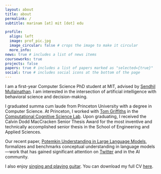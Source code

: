 ```yaml
---
layout: about
title: about
permalink: /
subtitle: marinam [at] mit [dot] edu

profile:
  align: left
  image: prof_pic.jpg
  image_circular: false # crops the image to make it circular
  more_info:
news: true # includes a list of news items
courseworks: true
projects: false
papers: true # includes a list of papers marked as "selected={true}"
social: true # includes social icons at the bottom of the page
---
```


I am a first-year Computer Science PhD student at MIT, advised by [Sendhil Mullainathan](https://sendhil.org/). I am interested in the intersection of artificial intelligence with behavioral science and decision-making.

I graduated summa cum laude from Princeton University with a degree in Computer Science. At Princeton, I worked with [Tom Griffiths](https://cocosci.princeton.edu/tom/tom.php) in the [Computational Cognitive Science Lab](https://cocosci.princeton.edu/). Upon graduating, I received the Calvin Dodd MacCracken Senior Thesis Award for the most inventive and technically accomplished senior thesis in the School of Engineering and Applied Sciences.

Our recent paper, [Potemkin Understanding in Large Language Models](https://arxiv.org/abs/2506.21521), formalizes and benchmarks conceptual understanding in language models—work that has gained significant attention on [Twitter](https://x.com/GaryMarcus/status/1938629881820323940) and in the AI community.

I also enjoy [singing and playing guitar](https://open.spotify.com/artist/1JgL4xpqLXXMX4rG1E2wnD?si=_VUlDYu6SXGjbfifFEeiMQ). You can download my full CV [here](/files/marinamancoridis_cv.pdf).


